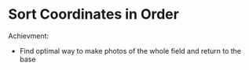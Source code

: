 # Sort Coordinates in Order
Achievment:
- Find optimal way to make photos of the whole field and return to the base
